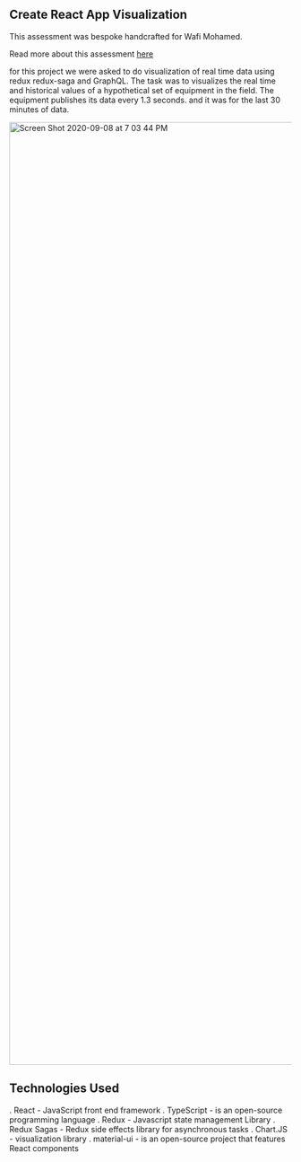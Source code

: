 ## Create React App Visualization

This assessment was bespoke handcrafted for Wafi Mohamed.

Read more about this assessment [here](https://react.eogresources.com)

for this project we were asked to do visualization of real time data using redux redux-saga and GraphQL.
The task was to visualizes the real time and historical values of a hypothetical set of equipment in the field. The equipment publishes its data every 1.3 seconds. and it was for the last 30 minutes of data.



<img width="1680" alt="Screen Shot 2020-09-08 at 7 03 44 PM" src="https://user-images.githubusercontent.com/15918511/92545924-1c7e8280-f206-11ea-89aa-a9c8d9cdb9e4.png">


## Technologies Used

. React - JavaScript front end framework
. TypeScript - is an open-source programming language
. Redux - Javascript state management Library
. Redux Sagas - Redux side effects library for asynchronous tasks
. Chart.JS - visualization library
. material-ui - is an open-source project that features React components

